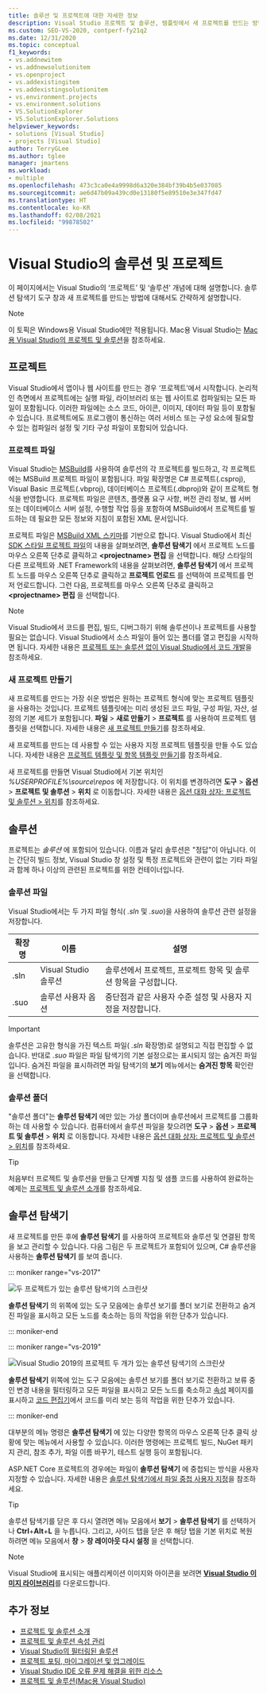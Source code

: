 ```yaml
---
title: 솔루션 및 프로젝트에 대한 자세한 정보
description: Visual Studio 프로젝트 및 솔루션, 템플릿에서 새 프로젝트를 만드는 방법, 솔루션 탐색기에서 프로젝트를 보고 관리하는 방법에 대해 알아봅니다.
ms.custom: SEO-VS-2020, contperf-fy21q2
ms.date: 12/31/2020
ms.topic: conceptual
f1_keywords:
- vs.addnewitem
- vs.addnewsolutionitem
- vs.openproject
- vs.addexistingitem
- vs.addexistingsolutionitem
- vs.environment.projects
- vs.environment.solutions
- VS.SolutionExplorer
- VS.SolutionExplorer.Solutions
helpviewer_keywords:
- solutions [Visual Studio]
- projects [Visual Studio]
author: TerryGLee
ms.author: tglee
manager: jmartens
ms.workload:
- multiple
ms.openlocfilehash: 473c3ca0e4a9998d6a320e384bf39b4b5e037085
ms.sourcegitcommit: ae6d47b09a439cd0e13180f5e89510e3e347fd47
ms.translationtype: HT
ms.contentlocale: ko-KR
ms.lasthandoff: 02/08/2021
ms.locfileid: "99878502"
---
```

# <a name="solutions-and-projects-in-visual-studio"></a>Visual Studio의 솔루션 및 프로젝트

이 페이지에서는 Visual Studio의 ‘프로젝트’ 및 ‘솔루션’ 개념에 대해 설명합니다.  솔루션 탐색기 도구 창과 새 프로젝트를 만드는 방법에 대해서도 간략하게 설명합니다.

> [!NOTE]
> 이 토픽은 Windows용 Visual Studio에만 적용됩니다. Mac용 Visual Studio는 [Mac용 Visual Studio의 프로젝트 및 솔루션](/visualstudio/mac/projects-and-solutions)을 참조하세요.

## <a name="projects"></a>프로젝트

Visual Studio에서 앱이나 웹 사이트를 만드는 경우 ‘프로젝트’에서 시작합니다. 논리적인 측면에서 프로젝트에는 실행 파일, 라이브러리 또는 웹 사이트로 컴파일되는 모든 파일이 포함됩니다. 이러한 파일에는 소스 코드, 아이콘, 이미지, 데이터 파일 등이 포함될 수 있습니다. 프로젝트에도 프로그램이 통신하는 여러 서비스 또는 구성 요소에 필요할 수 있는 컴파일러 설정 및 기타 구성 파일이 포함되어 있습니다.

### <a name="project-file"></a>프로젝트 파일

Visual Studio는 [MSBuild](../msbuild/msbuild.md)를 사용하여 솔루션의 각 프로젝트를 빌드하고, 각 프로젝트에는 MSBuild 프로젝트 파일이 포함됩니다. 파일 확장명은 C# 프로젝트(.csproj), Visual Basic 프로젝트(.vbproj), 데이터베이스 프로젝트(.dbproj)와 같이 프로젝트 형식을 반영합니다. 프로젝트 파일은 콘텐츠, 플랫폼 요구 사항, 버전 관리 정보, 웹 서버 또는 데이터베이스 서버 설정, 수행할 작업 등을 포함하여 MSBuild에서 프로젝트를 빌드하는 데 필요한 모든 정보와 지침이 포함된 XML 문서입니다.

프로젝트 파일은 [MSBuild XML 스키마](../msbuild/msbuild-project-file-schema-reference.md)를 기반으로 합니다. Visual Studio에서 최신 [SDK 스타일 프로젝트 파일](../msbuild/how-to-use-project-sdk.md)의 내용을 살펴보려면, **솔루션 탐색기** 에서 프로젝트 노드를 마우스 오른쪽 단추로 클릭하고 **\<projectname\> 편집** 을 선택합니다. 해당 스타일의 다른 프로젝트와 .NET Framework의 내용을 살펴보려면, **솔루션 탐색기** 에서 프로젝트 노드를 마우스 오른쪽 단추로 클릭하고 **프로젝트 언로드** 를 선택하여 프로젝트를 먼저 언로드합니다. 그런 다음, 프로젝트를 마우스 오른쪽 단추로 클릭하고 **\<projectname\> 편집** 을 선택합니다.

> [!NOTE]
> Visual Studio에서 코드를 편집, 빌드, 디버그하기 위해 솔루션이나 프로젝트를 사용할 필요는 없습니다. Visual Studio에서 소스 파일이 들어 있는 폴더를 열고 편집을 시작하면 됩니다. 자세한 내용은 [프로젝트 또는 솔루션 없이 Visual Studio에서 코드 개발](../ide/develop-code-in-visual-studio-without-projects-or-solutions.md)을 참조하세요.

### <a name="create-new-projects"></a>새 프로젝트 만들기

새 프로젝트를 만드는 가장 쉬운 방법은 원하는 프로젝트 형식에 맞는 프로젝트 템플릿을 사용하는 것입니다. 프로젝트 템플릿에는 미리 생성된 코드 파일, 구성 파일, 자산, 설정의 기본 세트가 포함됩니다. **파일** > **새로 만들기** > **프로젝트** 를 사용하여 프로젝트 템플릿을 선택합니다. 자세한 내용은 [새 프로젝트 만들기](create-new-project.md)를 참조하세요.

새 프로젝트를 만드는 데 사용할 수 있는 사용자 지정 프로젝트 템플릿을 만들 수도 있습니다. 자세한 내용은 [프로젝트 템플릿 및 항목 템플릿 만들기](../ide/creating-project-and-item-templates.md)를 참조하세요.

새 프로젝트를 만들면 Visual Studio에서 기본 위치인 *%USERPROFILE%\source\repos* 에 저장합니다. 이 위치를 변경하려면 **도구** > **옵션** > **프로젝트 및 솔루션** > **위치** 로 이동합니다. 자세한 내용은 [옵션 대화 상자: 프로젝트 및 솔루션 > 위치](./reference/projects-solutions-locations-options.md)를 참조하세요.

## <a name="solutions"></a>솔루션

프로젝트는 *솔루션* 에 포함되어 있습니다. 이름과 달리 솔루션은 "정답"이 아닙니다. 이는 간단히 빌드 정보, Visual Studio 창 설정 및 특정 프로젝트와 관련이 없는 기타 파일과 함께 하나 이상의 관련된 프로젝트를 위한 컨테이너입니다.

### <a name="solution-file"></a>솔루션 파일

Visual Studio에서는 두 가지 파일 형식( *.sln* 및 *.suo*)을 사용하여 솔루션 관련 설정을 저장합니다.

|확장명|이름|설명|
|---------------|----------|-----------------|
|.sln|Visual Studio 솔루션|솔루션에서 프로젝트, 프로젝트 항목 및 솔루션 항목을 구성합니다.|
|.suo|솔루션 사용자 옵션|중단점과 같은 사용자 수준 설정 및 사용자 지정을 저장합니다.|

> [!IMPORTANT]
> 솔루션은 고유한 형식을 가진 텍스트 파일( *.sln* 확장명)로 설명되고 직접 편집할 수 없습니다. 반대로 *.suo* 파일은 파일 탐색기의 기본 설정으로는 표시되지 않는 숨겨진 파일입니다. 숨겨진 파일을 표시하려면 파일 탐색기의 **보기** 메뉴에서는 **숨겨진 항목** 확인란을 선택합니다.

### <a name="solution-folder"></a>솔루션 폴더

"솔루션 폴더"는 **솔루션 탐색기** 에만 있는 가상 폴더이며 솔루션에서 프로젝트를 그룹화하는 데 사용할 수 있습니다. 컴퓨터에서 솔루션 파일을 찾으려면 **도구** > **옵션** > **프로젝트 및 솔루션** > **위치** 로 이동합니다. 자세한 내용은 [옵션 대화 상자: 프로젝트 및 솔루션 > 위치](./reference/projects-solutions-locations-options.md)를 참조하세요.

> [!TIP]
> 처음부터 프로젝트 및 솔루션을 만들고 단계별 지침 및 샘플 코드를 사용하여 완료하는 예제는 [프로젝트 및 솔루션 소개](../get-started/tutorial-projects-solutions.md)를 참조하세요.

## <a name="solution-explorer"></a>솔루션 탐색기

새 프로젝트를 만든 후에 **솔루션 탐색기** 를 사용하여 프로젝트와 솔루션 및 연결된 항목을 보고 관리할 수 있습니다. 다음 그림은 두 프로젝트가 포함되어 있으며, C# 솔루션을 사용하는 **솔루션 탐색기** 를 보여 줍니다.

::: moniker range="vs-2017"

![두 프로젝트가 있는 솔루션 탐색기의 스크린샷](../ide/media/vs2015_solution_explorer.png)

**솔루션 탐색기** 의 위쪽에 있는 도구 모음에는 솔루션 보기를 폴더 보기로 전환하고 숨겨진 파일을 표시하고 모든 노드를 축소하는 등의 작업을 위한 단추가 있습니다.

::: moniker-end

::: moniker range="vs-2019"

![Visual Studio 2019의 프로젝트 두 개가 있는 솔루션 탐색기의 스크린샷](../ide/media/solution-explorer.png)

**솔루션 탐색기** 위쪽에 있는 도구 모음에는 솔루션 보기를 폴더 보기로 전환하고 보류 중인 변경 내용을 필터링하고 모든 파일을 표시하고 모든 노드를 축소하고 [속성](managing-project-and-solution-properties.md) 페이지를 표시하고 [코드 편집기](writing-code-in-the-code-and-text-editor.md)에서 코드를 미리 보는 등의 작업을 위한 단추가 있습니다.

::: moniker-end

대부분의 메뉴 명령은 **솔루션 탐색기** 에 있는 다양한 항목의 마우스 오른쪽 단추 클릭 상황에 맞는 메뉴에서 사용할 수 있습니다. 이러한 명령에는 프로젝트 빌드, NuGet 패키지 관리, 참조 추가, 파일 이름 바꾸기, 테스트 실행 등이 포함됩니다.

ASP.NET Core 프로젝트의 경우에는 파일이 **솔루션 탐색기** 에 중첩되는 방식을 사용자 지정할 수 있습니다. 자세한 내용은 [솔루션 탐색기에서 파일 중첩 사용자 지정](file-nesting-solution-explorer.md)을 참조하세요.

> [!TIP]
> 솔루션 탐색기를 닫은 후 다시 열려면 메뉴 모음에서 **보기** > **솔루션 탐색기** 를 선택하거나 **Ctrl**+**Alt**+**L** 을 누릅니다. 그리고, 사이드 탭을 닫은 후 해당 탭을 기본 위치로 복원하려면 메뉴 모음에서 **창** > **창 레이아웃 다시 설정** 을 선택합니다.

> [!NOTE]
> Visual Studio에 표시되는 애플리케이션 이미지와 아이콘을 보려면 [**Visual Studio 이미지 라이브러리**](https://www.microsoft.com/download/details.aspx?id=35825)를 다운로드합니다.

## <a name="see-also"></a>추가 정보

- [프로젝트 및 솔루션 소개](../get-started/tutorial-projects-solutions.md)
- [프로젝트 및 솔루션 속성 관리](managing-project-and-solution-properties.md)
- [Visual Studio의 필터링된 솔루션](filtered-solutions.md)
- [프로젝트 포팅, 마이그레이션 및 업그레이드](../porting/port-migrate-and-upgrade-visual-studio-projects.md)
- [Visual Studio IDE 오류 문제 해결을 위한 리소스](./reference/resources-for-troubleshooting-integrated-development-environment-errors.md)
- [프로젝트 및 솔루션(Mac용 Visual Studio)](/visualstudio/mac/projects-and-solutions)